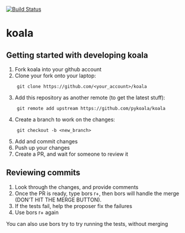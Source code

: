 [![Build Status](https://travis-ci.com/pykoala/koala.svg?branch=master)](https://travis-ci.com/pykoala/koala)

# koala

## Getting started with developing koala

1. Fork koala into your github account
2. Clone your fork onto your laptop:
```
    git clone https://github.com/<your_account>/koala
```
3. Add this repository as another remote (to get the latest stuff):
```
    git remote add upstream https://github.com/pykoala/koala
```
4. Create a branch to work on the changes:
```
    git checkout -b <new_branch>
```
5. Add and commit changes
6. Push up your changes
7. Create a PR, and wait for someone to review it

## Reviewing commits
1. Look through the changes, and provide comments
2. Once the PR is ready, type bors r+, then bors will handle the merge (DON'T
   HIT THE MERGE BUTTON).
3. If the tests fail, help the proposer fix the failures
4. Use bors r+ again

You can also use bors try to try running the tests, without merging
